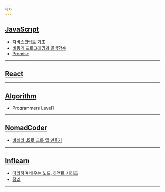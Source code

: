 ```yaml
---
목차
---
```


## [JavaScript][JavaScript]

* [자바스크립트 기초](https://github.com/Jang-oi/TIL/blob/main/JavaScript/%EC%9E%90%EB%B0%94%EC%8A%A4%ED%81%AC%EB%A6%BD%ED%8A%B8%EA%B8%B0%EC%B4%88.md)
* [비동기 프로그래밍과 콜백함수](https://github.com/Jang-oi/TIL/blob/main/JavaScript/%EB%B9%84%EB%8F%99%EA%B8%B0%ED%94%84%EB%A1%9C%EA%B7%B8%EB%9E%98%EB%B0%8D%EA%B3%BC%20%EC%BD%9C%EB%B0%B1%ED%95%A8%EC%88%98.md)
* [Promise](https://github.com/Jang-oi/TIL/blob/main/JavaScript/Promise.md)
---
## [React][React]

---
## [Algorithm][Algorithm]

* [Programmers Level1](https://github.com/Jang-oi/TIL/tree/main/Algorithm/solve)
---
## [NomadCoder][NomadCoder]

* [바닐라 JS로 크롬 앱 만들기](https://github.com/Jang-oi/TIL/tree/main/NomadCoder/%EB%B0%94%EB%8B%90%EB%9D%BC%20JS%EB%A1%9C%20%ED%81%AC%EB%A1%AC%20%EC%95%B1%20%EB%A7%8C%EB%93%A4%EA%B8%B0)
---
## [Inflearn][Inflearn]

* [따라하며 배우는 노드, 리액트 시리즈](https://github.com/Jang-oi/TIL/tree/main/Inflearn/%EB%94%B0%EB%9D%BC%ED%95%98%EB%A9%B0%20%EB%B0%B0%EC%9A%B0%EB%8A%94%20%EB%85%B8%EB%93%9C%2C%20%EB%A6%AC%EC%95%A1%ED%8A%B8%20%EC%8B%9C%EB%A6%AC%EC%A6%88/bolier-plate)
* [정리](https://github.com/Jang-oi/TIL/blob/main/Inflearn/%EB%94%B0%EB%9D%BC%ED%95%98%EB%A9%B0%20%EB%B0%B0%EC%9A%B0%EB%8A%94%20%EB%85%B8%EB%93%9C%2C%20%EB%A6%AC%EC%95%A1%ED%8A%B8%20%EC%8B%9C%EB%A6%AC%EC%A6%88/week.md)

---

[JavaScript]: /JavaScript
[React]: /React
[Algorithm]: /Algorithm
[NomadCoder]: /NomadCoder
[Inflearn]: /Inflearn
